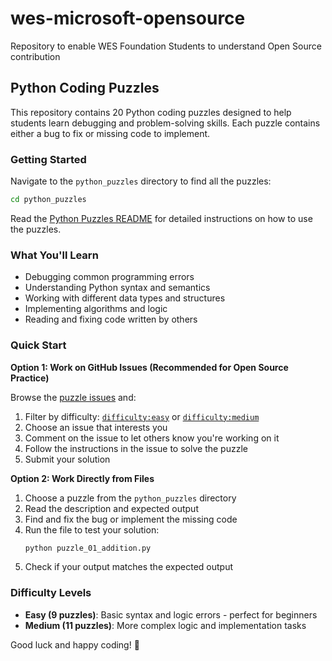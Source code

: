 # wes-microsoft-opensource
Repository to enable WES Foundation Students to understand Open Source contribution

## Python Coding Puzzles

This repository contains 20 Python coding puzzles designed to help students learn debugging and problem-solving skills. Each puzzle contains either a bug to fix or missing code to implement.

### Getting Started

Navigate to the `python_puzzles` directory to find all the puzzles:

```bash
cd python_puzzles
```

Read the [Python Puzzles README](python_puzzles/README.md) for detailed instructions on how to use the puzzles.

### What You'll Learn

- Debugging common programming errors
- Understanding Python syntax and semantics
- Working with different data types and structures
- Implementing algorithms and logic
- Reading and fixing code written by others

### Quick Start

**Option 1: Work on GitHub Issues (Recommended for Open Source Practice)**

Browse the [puzzle issues](https://github.com/amishra31/wes-microsoft-opensource/issues?q=is%3Aissue+label%3Apuzzle) and:
1. Filter by difficulty: [`difficulty:easy`](https://github.com/amishra31/wes-microsoft-opensource/issues?q=is%3Aissue+label%3Apuzzle+label%3Adifficulty%3Aeasy) or [`difficulty:medium`](https://github.com/amishra31/wes-microsoft-opensource/issues?q=is%3Aissue+label%3Apuzzle+label%3Adifficulty%3Amedium)
2. Choose an issue that interests you
3. Comment on the issue to let others know you're working on it
4. Follow the instructions in the issue to solve the puzzle
5. Submit your solution

**Option 2: Work Directly from Files**

1. Choose a puzzle from the `python_puzzles` directory
2. Read the description and expected output
3. Find and fix the bug or implement the missing code
4. Run the file to test your solution:
   ```bash
   python puzzle_01_addition.py
   ```
5. Check if your output matches the expected output

### Difficulty Levels

- **Easy (9 puzzles)**: Basic syntax and logic errors - perfect for beginners
- **Medium (11 puzzles)**: More complex logic and implementation tasks

Good luck and happy coding! 🚀
